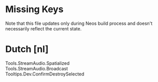 # Missing Keys
Note that this file updates only during Neos build process and doesn't necessarily reflect the current state.

# Dutch [nl]
Tools.StreamAudio.Spatialized  
Tools.StreamAudio.Broadcast  
Tooltips.Dev.ConfirmDestroySelected  

